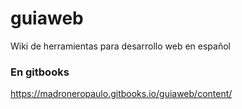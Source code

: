 # guiaweb
Wiki de herramientas para desarrollo web en español


### En gitbooks
https://madroneropaulo.gitbooks.io/guiaweb/content/
